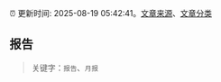 :alarm_clock: 更新时间: 2025-08-19 05:42:41。[文章来源](/README.md)、[文章分类](/TAGS.md)

## 报告


> 关键字：`报告`、`月报`



